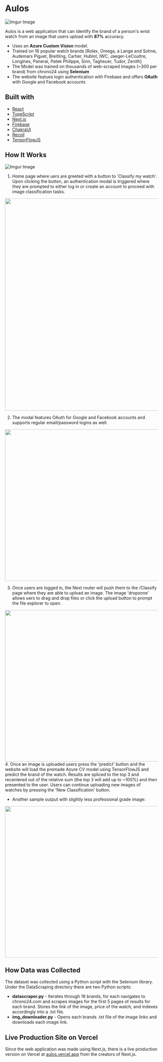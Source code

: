 # Aulos

![Imgur Image](https://imgur.com/Q8FFsWG.png)

Aulos is a web application that can identify the brand of a person's wrist watch from an image
that users upload with **87%** accuracy.

* Uses an **Azure Custom Vision** model.
* Trained on 16 popular watch brands [Rolex, Omega, a Lange and Sohne, Audemars Piguet, Breitling, Cartier, Hublot, IWC,
Jaeger-LeCoultre, Longines, Panerai, Patek Philippe, Sinn, Tagheuer, Tudor, Zenith]
* The Model was trained on thousands of web-scraped images (~300 per brand) from chrono24 using **Selenium**
* The website featues login authentication with Firebase and offers **OAuth** with Google and Facebook accounts

## Built with

* [React](https://github.com/facebook/react)
* [TypeScript](https://github.com/microsoft/TypeScript)
* [Next.js](https://github.com/vercel/next.js/)
* [Firebase](https://github.com/firebase/)
* [ChakraUI](https://github.com/chakra-ui/chakra-ui)
* [Recoil](https://github.com/facebookexperimental/Recoil)
* [TensorFlowJS](https://github.com/tensorflow/tfjs)


## How It Works

![Imgur Image](https://imgur.com/cEnEN7K.png)

1. Home page where uers are greeted with a button to 'Classify my watch'. Upon clicking the button, an authentication modal is triggered where they are prompted to either log in or create an account to proceed with image classification tasks.
   
<img src="https://imgur.com/xC6ZLTx.png" width="740" height="700">
   
2. The modal features OAuth for Google and Facebook accounts and supports regular email/password logins as well.
   
 <img src="https://imgur.com/pThq7wd.png" width="700" height="500">
   
3. Once users are logged in, the Next router will push them to the /Classify page where they are able to upload an image. The image 'dropzone' allows uers to drag and drop files or click the upload button to prompt the file explorer to open.
   
 <img src="https://imgur.com/M3QCKhg.png" width="700" height="500">
4. Once an image is uploaded users press the 'predict' button and the website will load the premade Azure CV model using TensorFlowJS and predict the brand of the watch. Results are spliced to the top 3 and recentered out of the relative sum (the top 3 will add up to ~100%) and then presented to the user. Users can continue uploading new images of watches by pressing the 'New Classification' button.

* Another sample output with slightly less professional grade image:

<img src="https://imgur.com/czbUVNs.png" width="700" height="500">

## How Data was Collected

The dataset was collected using a Python script with the Selenium library. Under the DataScraping directory there are two Python scripts:
* **datascraper.py** - Iterates through 16 brands, for each navigates to chrono24.com and scrapes images for the first 5 pages of results for each brand. Stores the link of the image, price of the watch, and indexes accordingly into a .txt file.
* **img_downloader.py** - Opens each brands .txt file of the image links and downloads each image link.

## Live Production Site on Vercel

Since the web application was made using Next.js, there is a live production version on Vercel at  [aulos.vercel.app](https://aulos.vercel.app) from the creators of Next.js.

